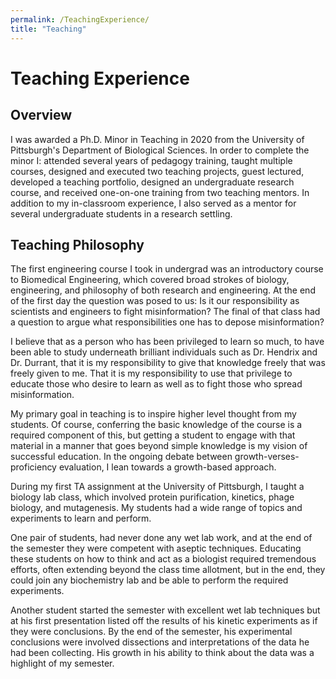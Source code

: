 ```yaml
---
permalink: /TeachingExperience/
title: "Teaching"
---
```


# Teaching Experience

## Overview

I was awarded a Ph.D. Minor in Teaching in 2020 from the University of Pittsburgh's Department of Biological Sciences. In order to complete the minor I: attended several years of pedagogy training, taught multiple courses, designed and executed two teaching projects, guest lectured, developed a teaching portfolio, designed an undergraduate research course, and received one-on-one training from two teaching mentors. In addition to my in-classroom experience, I also served as a mentor for several undergraduate students in a research settling. 

## Teaching Philosophy

The first engineering course I took in undergrad was an introductory course to Biomedical Engineering, which covered broad strokes of biology, engineering, and philosophy of both research and engineering. At the end of the first day the question was posed to us: Is it our responsibility as scientists and engineers to fight misinformation? The final of that class had a question to argue what responsibilities one has to depose misinformation?

I believe that as a person who has been privileged to learn so much, to have been able to study underneath brilliant individuals such as Dr. Hendrix and Dr. Durrant, that it is my responsibility to give that knowledge freely that was freely given to me. That it is my responsibility to use that privilege to educate those who desire to learn as well as to fight those who spread misinformation.

My primary goal in teaching is to inspire higher level thought from my students. Of course, conferring the basic knowledge of the course is a required component of this, but getting a student to engage with that material in a manner that goes beyond simple knowledge is my vision of successful education. In the ongoing debate between growth-verses-proficiency evaluation, I lean towards a growth-based approach.

During my first TA assignment at the University of Pittsburgh, I taught a biology lab class, which involved protein purification, kinetics, phage biology, and mutagenesis. My students had a wide range of topics and experiments to learn and perform.

One pair of students, had never done any wet lab work, and at the end of the semester they were competent with aseptic techniques. Educating these students on how to think and act as a biologist required tremendous efforts, often extending beyond the class time allotment, but in the end, they could join any biochemistry lab and be able to perform the required experiments.

Another student started the semester with excellent wet lab techniques but at his first presentation listed off the results of his kinetic experiments as if they were conclusions. By the end of the semester, his experimental conclusions were involved dissections and interpretations of the data he had been collecting. His growth in his ability to think about the data was a highlight of my semester.

